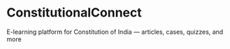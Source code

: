 # ConstitutionalConnect
E-learning platform for Constitution of India — articles, cases, quizzes, and more
